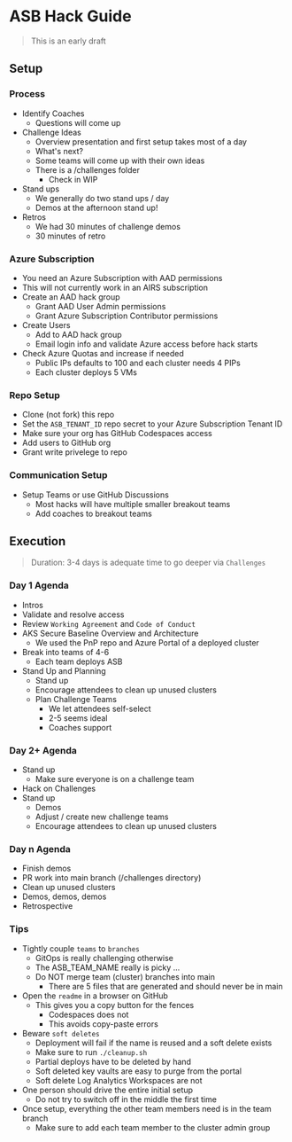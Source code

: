 # ASB Hack Guide

> This is an early draft

## Setup

### Process

- Identify Coaches
  - Questions will come up
- Challenge Ideas
  - Overview presentation and first setup takes most of a day
  - What's next?
  - Some teams will come up with their own ideas
  - There is a /challenges folder
    - Check in WIP
- Stand ups
  - We generally do two stand ups / day
  - Demos at the afternoon stand up!
- Retros
  - We had 30 minutes of challenge demos
  - 30 minutes of retro

### Azure Subscription

- You need an Azure Subscription with AAD permissions
- This will not currently work in an AIRS subscription
- Create an AAD hack group
  - Grant AAD User Admin permissions
  - Grant Azure Subscription Contributor permissions
- Create Users
  - Add to AAD hack group
  - Email login info and validate Azure access before hack starts
- Check Azure Quotas and increase if needed
  - Public IPs defaults to 100 and each cluster needs 4 PIPs
  - Each cluster deploys 5 VMs

### Repo Setup

- Clone (not fork) this repo
- Set the `ASB_TENANT_ID` repo secret to your Azure Subscription Tenant ID
- Make sure your org has GitHub Codespaces access
- Add users to GitHub org
- Grant write privelege to repo

### Communication Setup

- Setup Teams or use GitHub Discussions
  - Most hacks will have multiple smaller breakout teams
  - Add coaches to breakout teams

## Execution

> Duration: 3-4 days is adequate time to go deeper via `Challenges`

### Day 1 Agenda

- Intros
- Validate and resolve access
- Review `Working Agreement` and `Code of Conduct`
- AKS Secure Baseline Overview and Architecture
  - We used the PnP repo and Azure Portal of a deployed cluster
- Break into teams of 4-6
  - Each team deploys ASB
- Stand Up and Planning
  - Stand up
  - Encourage attendees to clean up unused clusters
  - Plan Challenge Teams
    - We let attendees self-select
    - 2-5 seems ideal
    - Coaches support

### Day 2+ Agenda

- Stand up
  - Make sure everyone is on a challenge team
- Hack on Challenges
- Stand up
  - Demos
  - Adjust / create new challenge teams
  - Encourage attendees to clean up unused clusters

### Day n Agenda

- Finish demos
- PR work into main branch (/challenges directory)
- Clean up unused clusters
- Demos, demos, demos
- Retrospective

### Tips

- Tightly couple `teams` to `branches`
  - GitOps is really challenging otherwise
  - The ASB_TEAM_NAME really is picky ...
  - Do NOT merge team (cluster) branches into main
    - There are 5 files that are generated and should never be in main
- Open the `readme` in a browser on GitHub
  - This gives you a copy button for the fences
    - Codespaces does not
    - This avoids copy-paste errors
- Beware `soft deletes`
  - Deployment will fail if the name is reused and a soft delete exists
  - Make sure to run `./cleanup.sh`
  - Partial deploys have to be deleted by hand
  - Soft deleted key vaults are easy to purge from the portal
  - Soft delete Log Analytics Workspaces are not
- One person should drive the entire initial setup
  - Do not try to switch off in the middle the first time
- Once setup, everything the other team members need is in the team branch
  - Make sure to add each team member to the cluster admin group
